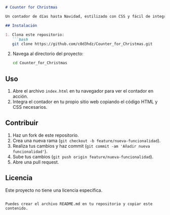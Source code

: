 ```markdown
# Counter for Christmas

Un contador de días hasta Navidad, estilizado con CSS y fácil de integrar en cualquier sitio web.

## Instalación

1. Clona este repositorio:
   ```bash
   git clone https://github.com/c0d3hdz/Counter_for_Christmas.git
   ```

2. Navega al directorio del proyecto:
   ```bash
   cd Counter_for_Christmas
   ```

## Uso

1. Abre el archivo `index.html` en tu navegador para ver el contador en acción.
2. Integra el contador en tu propio sitio web copiando el código HTML y CSS necesarios.

## Contribuir

1. Haz un fork de este repositorio.
2. Crea una nueva rama (`git checkout -b feature/nueva-funcionalidad`).
3. Realiza tus cambios y haz commit (`git commit -am 'Añadir nueva funcionalidad'`).
4. Sube tus cambios (`git push origin feature/nueva-funcionalidad`).
5. Abre una pull request.

## Licencia

Este proyecto no tiene una licencia específica.
```

Puedes crear el archivo README.md en tu repositorio y copiar este contenido.
